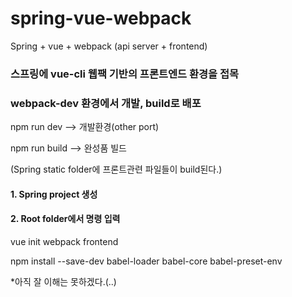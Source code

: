 # spring-vue-webpack

Spring + vue + webpack (api server + frontend)

### 스프링에 vue-cli 웹팩 기반의 프론트엔드 환경을 접목
### webpack-dev 환경에서 개발, build로 배포 

npm run dev --> 개발환경(other port)

npm run build --> 완성품 빌드

(Spring static folder에 프론트관련 파일들이 build된다.)



#### 1. Spring project 생성

#### 2. Root folder에서 명령 입력

vue init webpack frontend

npm install --save-dev babel-loader babel-core babel-preset-env

*아직 잘 이해는 못하겠다.(..)
